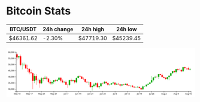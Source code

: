 # Bitcoin Stats

BTC/USDT|24h change|24h high|24h low|
|---|---|---|---|
|$46361.62|-2.30%|$47719.30|$45239.45|

<img src="./chart.svg">
